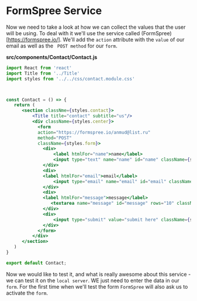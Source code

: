 # FormSpree Service

Now we need to take a look at how we can collect the values that the user will be using. To deal with it we'll use the service called (FormSpree)[https://formspree.io/]. We'll add the `action` attribute with the `value` of our email as well as the ` POST method` for our `form`.

**src/components/Contact/Contact.js**

```jsx
import React from 'react'
import Title from '../Title'
import styles from '../../css/contact.module.css'



const Contact = () => {
   return (
      <section classNme={styles.contact}>
          <Title title="contact" subtitle="us"/>
          <div className={styles.center}>
            <form 
            action="https://formspree.io/anmud@list.ru" 
            method="POST"
            className={styles.form}>
              <div>
                  <label htmlFor="name">name</label>
                  <input type="text" name="name" id="name" className={styles.formControl} placeholder="ana mo"/>
              </div>
              <div>
              <label htmlFor="email">email</label>
                  <input type="email" name="email" id="email" className={styles.formControl} placeholder="email@email.com"/>
              </div>
              <div>
              <label htmlFor="message">message</label>
                 <textarea name="message" id="message" rows="10" className={styles.formControl} placeholder="hello there"/>
              </div>
              <div>
                  <input type="submit" value="submit here" className={styles.submit}/>
              </div>
            </form>
          </div>
      </section>
   )
}

export default Contact;
```

Now we would like to test it, and what is really awesome about this service - we can test it on the `local server`. WE just need to enter the data in our `form`. For the first time when we'll test the form `FormSpree` will also ask us to activate the `form`. 
